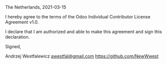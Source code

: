The Netherlands, 2021-03-15

I hereby agree to the terms of the Odoo Individual Contributor License
Agreement v1.0.

I declare that I am authorized and able to make this agreement and sign this
declaration.

Signed,

Andrzej Westfalewicz awestfal@gmail.com https://github.com/NewWwest